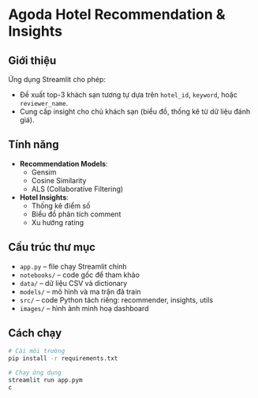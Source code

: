 # Agoda Hotel Recommendation & Insights

## Giới thiệu
Ứng dụng Streamlit cho phép:
- Đề xuất top-3 khách sạn tương tự dựa trên `hotel_id`, `keyword`, hoặc `reviewer_name`.
- Cung cấp insight cho chủ khách sạn (biểu đồ, thống kê từ dữ liệu đánh giá).

## Tính năng
- **Recommendation Models**:
  - Gensim
  - Cosine Similarity
  - ALS (Collaborative Filtering)
- **Hotel Insights**:
  - Thống kê điểm số
  - Biểu đồ phân tích comment
  - Xu hướng rating

## Cấu trúc thư mục
- `app.py` – file chạy Streamlit chính
- `notebooks/` – code gốc để tham khảo
- `data/` – dữ liệu CSV và dictionary
- `models/` – mô hình và ma trận đã train
- `src/` – code Python tách riêng: recommender, insights, utils
- `images/` – hình ảnh minh hoạ dashboard

## Cách chạy
```bash
# Cài môi trường
pip install -r requirements.txt

# Chạy ứng dụng
streamlit run app.pym
c